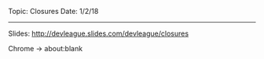 Topic: Closures
Date: 1/2/18
***


Slides: http://devleague.slides.com/devleague/closures

Chrome -> about:blank